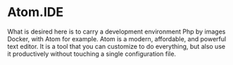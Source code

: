 # Atom.IDE

What is desired here is to carry a development environment Php by images Docker, with Atom for example. Atom is a modern, affordable, and powerful text editor. It is a tool that you can customize to do everything, but also use it productively without touching a single configuration file.
